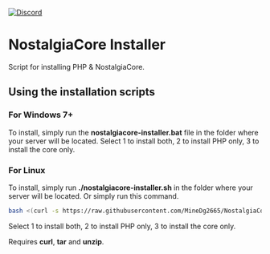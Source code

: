 [![Discord](https://kotyara.nekoweb.org/images/nostalgiacore.png)](https://github.com/kotyaralih/NostalgiaCore)

# NostalgiaCore Installer

Script for installing PHP & NostalgiaCore.

## Using the installation scripts

### For Windows 7+

To install, simply run the **nostalgiacore-installer.bat** file in the folder where your server will be located.
Select 1 to install both, 2 to install PHP only, 3 to install the core only.

### For Linux

To install, simply run **./nostalgiacore-installer.sh** in the folder where your server will be located.
Or simply run this command.

```bash
bash <(curl -s https://raw.githubusercontent.com/MineDg2665/NostalgiaCore-Installer/refs/heads/main/nostalgiacore-installer.sh)
```
Select 1 to install both, 2 to install PHP only, 3 to install the core only.

Requires **curl**, **tar** and **unzip**.
